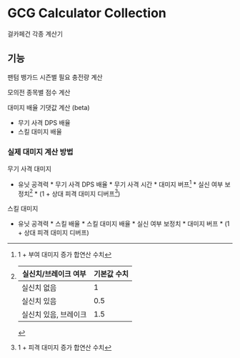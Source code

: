 # GCG Calculator Collection

걸카페건 각종 계산기

## 기능

팬텀 뱅가드 시즌별 필요 충전량 계산

모의전 종목별 점수 계산

대미지 배율 기댓값 계산 (beta)
- 무기 사격 DPS 배율
- 스킬 대미지 배율

### 실제 대미지 계산 방법

무기 사격 대미지
- 유닛 공격력 * 무기 사격 DPS 배율 * 무기 사격 시간 * 대미지 버프[^1] * 실신 여부 보정치[^2] * (1 + 상대 피격 대미지 디버프[^3])

스킬 대미지
- 유닛 공격력 * 스킬 배율 * 스킬 대미지 배율 * 실신 여부 보정치 * 대미지 버프 * (1 + 상대 피격 대미지 디버프)

[^1]: 1 + 부여 대미지 증가 합연산 수치
[^2]: | 실신치/브레이크 여부 | 기본값 수치 |
      | --------------- | -------- |
      | 실신치 없음        | 1        |
      | 실신치 있음        | 0.5      |
      | 실신치 있음, 브레이크| 1.5      |
[^3]: 1 + 피격 대미지 증가 합연산 수치
